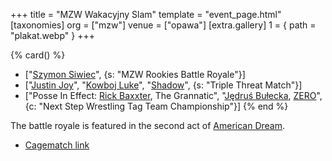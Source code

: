 +++
title = "MZW Wakacyjny Slam"
template = "event_page.html"
[taxonomies]
org = ["mzw"]
venue = ["opawa"]
[extra.gallery]
1 = { path = "plakat.webp" }
+++

{% card() %}
- ["[Szymon Siwiec](@/w/szymon-siwiec.md)", {s: "MZW Rookies Battle Royale"}]
- ["[Justin Joy](@/w/justin-joy.md)", "[Kowboj Luke](@/w/red-thunder.md)", "[Shadow](@/w/shadow.md)",
  {s: "Triple Threat Match"}]
- ["Posse In Effect: [Rick Baxxter](@/w/rick-baxxter.md), The Grannatic", "[Jędruś
    Bułecka](@/w/jedrus-bulecka.md), [ZERO](@/w/franz-engel.md)", {c: "Next Step Wrestling
      Tag Team Championship"}]
{% end %}

The battle royale is featured in the second act of [American Dream](@/a/american-dream.md).

* [Cagematch link](https://www.cagematch.net/?id=1&nr=118649)
